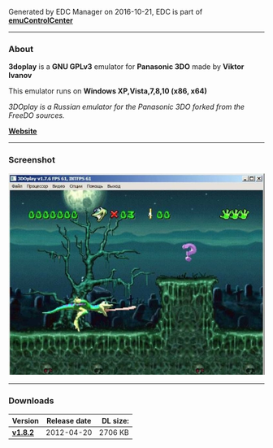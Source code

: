 Generated by EDC Manager on 2016-10-21, EDC is part of [**emuControlCenter**](https://github.com/PhoenixInteractiveNL/emuControlCenter/wiki)
***
### About
**3doplay** is a **GNU GPLv3** emulator for **Panasonic 3DO** made by **Viktor Ivanov**

This emulator runs on **Windows XP,Vista,7,8,10 (x86, x64)**

_3DOplay is a Russian emulator for the Panasonic 3DO forked from the FreeDO sources._

[**Website**](https://code.google.com/archive/p/3doplay/)
***
### Screenshot
![](https://raw.githubusercontent.com/PhoenixInteractiveNL/edc-masterhook/master/downloadhooks/3doplay/3doplay_screen.jpg)
***
### Downloads
| Version | Release date  | DL size:   |
|:--------|:-------------:|-----------:|
| [**v1.8.2**](https://github.com/PhoenixInteractiveNL/edc-repo0001/raw/master/3doplay/1.8.2.7z) | 2012-04-20 | 2706 KB |
